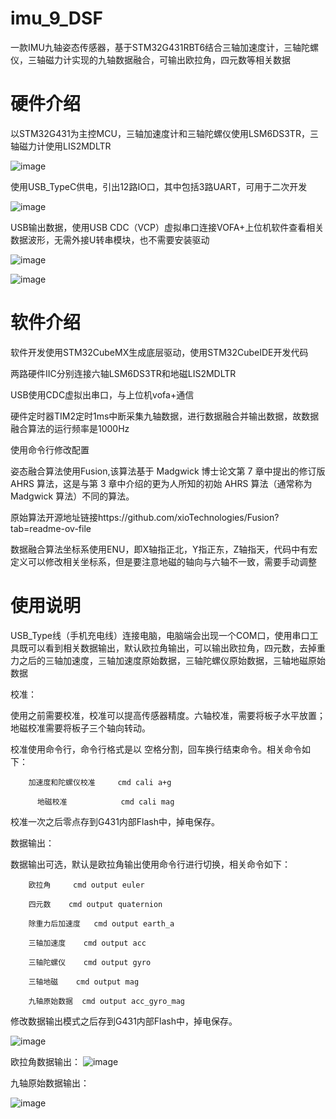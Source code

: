 # imu_9_DSF
  一款IMU九轴姿态传感器，基于STM32G431RBT6结合三轴加速度计，三轴陀螺仪，三轴磁力计实现的九轴数据融合，可输出欧拉角，四元数等相关数据

# 硬件介绍 

以STM32G431为主控MCU，三轴加速度计和三轴陀螺仪使用LSM6DS3TR，三轴磁力计使用LIS2MDLTR

![image](https://github.com/EggplantPotatoes/imu_9_DSF/assets/50572578/39094977-7f73-438c-897c-242705e7231c)        

使用USB_TypeC供电，引出12路IO口，其中包括3路UART，可用于二次开发

![image](https://github.com/EggplantPotatoes/imu_9_DSF/assets/50572578/ad68d0ac-a39e-4054-aff9-eaf613fa6b94)

USB输出数据，使用USB CDC（VCP）虚拟串口连接VOFA+上位机软件查看相关数据波形，无需外接U转串模块，也不需要安装驱动

![image](https://github.com/EggplantPotatoes/imu_9_DSF/assets/50572578/bcfadb9a-b447-4928-8106-482de14f5186)

![image](https://github.com/EggplantPotatoes/imu_9_DSF/assets/50572578/3149374a-db99-4ee6-ac98-71a8e6f76845)


# 软件介绍

  软件开发使用STM32CubeMX生成底层驱动，使用STM32CubeIDE开发代码
  
  两路硬件IIC分别连接六轴LSM6DS3TR和地磁LIS2MDLTR
  
  USB使用CDC虚拟出串口，与上位机vofa+通信
  
  硬件定时器TIM2定时1ms中断采集九轴数据，进行数据融合并输出数据，故数据融合算法的运行频率是1000Hz
  
  使用命令行修改配置
  
  姿态融合算法使用Fusion,该算法基于 Madgwick 博士论文第 7 章中提出的修订版 AHRS 算法，这是与第 3 章中介绍的更为人所知的初始 AHRS 算法（通常称为 Madgwick 算法）不同的算法。
  
  原始算法开源地址链接https://github.com/xioTechnologies/Fusion?tab=readme-ov-file
  
  数据融合算法坐标系使用ENU，即X轴指正北，Y指正东，Z轴指天，代码中有宏定义可以修改相关坐标系，但是要注意地磁的轴向与六轴不一致，需要手动调整
# 使用说明

  USB_Type线（手机充电线）连接电脑，电脑端会出现一个COM口，使用串口工具既可以看到相关数据输出，默认欧拉角输出，可以输出欧拉角，四元数，去掉重力之后的三轴加速度，三轴加速度原始数据，三轴陀螺仪原始数据，三轴地磁原始数据

  校准：
  
  使用之前需要校准，校准可以提高传感器精度。六轴校准，需要将板子水平放置；地磁校准需要将板子三个轴向转动。
  
  校准使用命令行，命令行格式是以 空格分割，回车换行结束命令。相关命令如下：
	
        加速度和陀螺仪校准	  cmd cali a+g 
        
          地磁校准	          cmd cali mag 

  校准一次之后零点存到G431内部Flash中，掉电保存。
 
  数据输出：
  
  数据输出可选，默认是欧拉角输出使用命令行进行切换，相关命令如下：
  
        欧拉角     cmd output euler 
      
        四元数    cmd output quaternion 
      
        除重力后加速度   cmd output earth_a 
      
        三轴加速度    cmd output acc 
      
        三轴陀螺仪    cmd output gyro 
      
        三轴地磁    cmd output mag 
      
        九轴原始数据  cmd output acc_gyro_mag 
      
 修改数据输出模式之后存到G431内部Flash中，掉电保存。

 ![image](https://github.com/EggplantPotatoes/imu_9_DSF/assets/50572578/37f13227-ef72-4686-8c33-b1ac70bfc787)


  欧拉角数据输出：
 ![image](https://github.com/EggplantPotatoes/imu_9_DSF/assets/50572578/e2d85372-d282-4163-b41f-ca9b678e3406)


九轴原始数据输出：

![image](https://github.com/EggplantPotatoes/imu_9_DSF/assets/50572578/a41f9e0b-23dd-4058-9a78-e2189a82a4cb)


